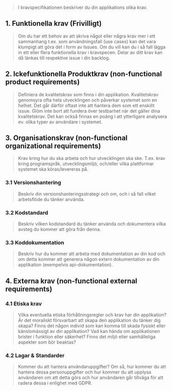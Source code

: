 > I kravspecifikationen beskriver du din applikations olika krav.

## 1. Funktionella krav (Frivilligt)

>Om du har ett behov av att skriva något eller några krav mer i ett sammanhang t.ex. som användningsfall (use cases) kan det vara klumpigt att göra det i form av Issues. Om du vill kan du i så fall lägga in ett eller flera funktionella krav i kravspecen. Delar av ditt krav kan då länkas till respektive issue i din backlog.

## 2. Ickefunktionella Produktkrav (non-functional product requirements)

>Definiera de kvalitetskrav som finns i din applikation. Kvalitetskrav genomsyra ofta hela utvecklingen och påverkar systemet som en helhet. Det går därför oftast inte att hantera dem som ett enskillt issue. Glöm inte bort att fundera över testbarhet när det gäller dina kvalitetskrav. Det kan också finnas en poäng i att ytterligare analysera ev. olika typer av användare i systemet.

## 3. Organisationskrav (non-functional organizational requirements)

>Krav kring hur du ska arbeta och hur utvecklingen ska ske. T.ex. krav kring programspråk, utvecklingsmiljö, och/eller vilka plattformar systemet ska köras/levereras på.

### 3.1 Versionshantering

>Beskriv din versionshanteringsstrategi och om, och i så fall vilket arbetsflöde du tänker använda.

### 3.2 Kodstandard

>Beskriv vilken kodstandard du tänker använda och dokumentera vilka avsteg du kommer att göra från denna.

### 3.3 Koddokumentation

>Beskriv hur du kommer att arbeta med dokumentation av din kod och om detta kommer att generera någon extern dokumentation av din applikation (exempelvis api-dokumentation).


## 4. Externa krav (non-functional external requirements)

### 4.1 Etiska krav

>Vilka eventuella etiska förhållningsregler och krav har din applikation? Är det moraliskt försvarbart att skapa den applikation du tänker dig skapa? Finns det någon individ som kan komma till skada fysiskt eller känslomässigt av din applikation? Vad kan hända om applikationen brister i funktion eller säkerhet? Finns det miljö eller samhälleliga aspekter som bör beaktas?

### 4.2 Lagar & Standarder

>Kommer du att hantera användaruppgifter? Om så, hur kommer du att hantera dessa personuppgifter och hur kommer du att upplysa användaren om att detta görs och hur användaren går tillväga för att radera dessa i enlighet med GDPR.
